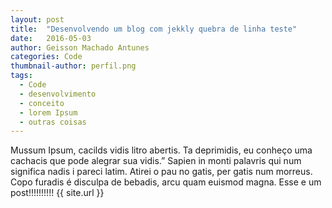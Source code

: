 ```yaml
---
layout: post
title:  "Desenvolvendo um blog com jekkly quebra de linha teste"
date:   2016-05-03
author: Geisson Machado Antunes
categories: Code
thumbnail-author: perfil.png
tags:
  - Code
  - desenvolvimento
  - conceito
  - lorem Ipsum
  - outras coisas
---
```


Mussum Ipsum, cacilds vidis litro abertis. Ta deprimidis, eu conheço uma cachacis que pode alegrar sua vidis.” Sapien in monti palavris qui num significa nadis i pareci latim. Atirei o pau no gatis, per gatis num morreus. Copo furadis é disculpa de bebadis, arcu quam euismod magna.
Esse e um post!!!!!!!!!! {{ site.url }}
<!-- leia-mais -->
